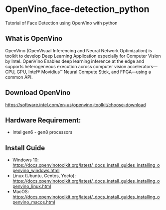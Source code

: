 # OpenVino_face-detection_python
Tutorial of Face Detection using OpenVino with python

## What is OpenVino
OpenVino (OpenVisual Inferencing and Neural Network Optimization) is toolkit to develop Deep Learning Application especially for Computer Vision by Intel. OpenVino Enables deep learning inference at the edge and supports heterogeneous execution across computer vision accelerators—CPU, GPU, Intel® Movidius™ Neural Compute Stick, and FPGA—using a common API.

## Download OpenVino
https://software.intel.com/en-us/openvino-toolkit/choose-download

## Hardware Requirement:
* Intel gen6 - gen8 processors

## Install Guide
* Windows 10: https://docs.openvinotoolkit.org/latest/_docs_install_guides_installing_openvino_windows.html
* Linux (Ubuntu, Centos, Yocto): https://docs.openvinotoolkit.org/latest/_docs_install_guides_installing_openvino_linux.html
* MacOS: https://docs.openvinotoolkit.org/latest/_docs_install_guides_installing_openvino_macos.html